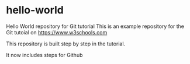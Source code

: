 # hello-world

Hello World repository for Git tutorial
This is an example repository for the Git tutoial on <https://www.w3schools.com>

This repository is built step by step in the tutorial.

It now includes steps for Github
